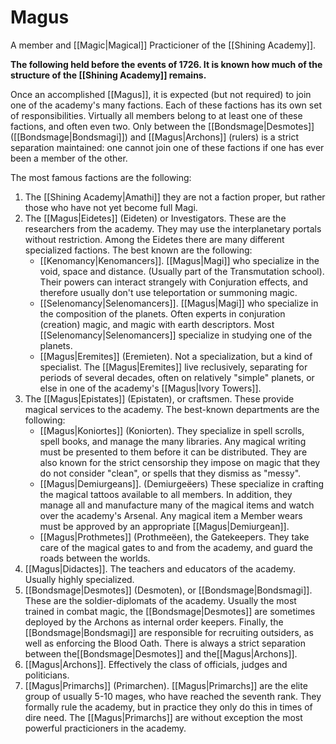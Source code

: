 # Magus
A member and [[Magic|Magical]] Practicioner of the [[Shining Academy]]. 

**The following held before the events of 1726. It is known how much of the structure of the [[Shining Academy]] remains.**

Once an accomplished [[Magus]], it is expected (but not required) to join one of the academy's many factions. Each of these factions has its own set of responsibilities. Virtually all members belong to at least one of these factions, and often even two. Only between the [[Bondsmage|Desmotes]] ([[Bondsmage|Bondsmagi]]) and [[Magus|Archons]] (rulers) is a strict separation maintained: one cannot join one of these factions if one has ever been a member of the other.

The most famous factions are the following:

1. The [[Shining Academy|Amathi]] they are not a faction proper, but rather those who have not yet become full Magi.
2. The [[Magus|Eidetes]] (Eideten) or Investigators. These are the researchers from the academy. They may use the interplanetary portals without restriction. Among the Eidetes there are many different specialized factions. The best known are the following:
	- [[Kenomancy|Kenomancers]]. [[Magus|Magi]] who specialize in the void, space and distance. (Usually part of the Transmutation school). Their powers can interact strangely with Conjuration effects, and therefore usually don't use teleportation or summoning magic.
	- [[Selenomancy|Selenomancers]]. [[Magus|Magi]] who specialize in the composition of the planets. Often experts in conjuration (creation) magic, and magic with earth descriptors. Most [[Selenomancy|Selenomancers]] specialize in studying one of the planets.
	- [[Magus|Eremites]] (Eremieten). Not a specialization, but a kind of specialist. The [[Magus|Eremites]] live  reclusively, separating for periods of several decades, often on relatively "simple" planets, or else in one of the academy's [[Magus|Ivory Towers]].
3. The [[Magus|Epistates]] (Epistaten), or craftsmen. These provide magical services to the academy. The best-known departments are the following:
	- [[Magus|Koniortes]] (Koniorten). They specialize in spell scrolls, spell books, and manage the many libraries. Any magical writing must be presented to them before it can be distributed. They are also known for the strict censorship they impose on magic that they do not consider "clean", or spells that they dismiss as "messy".
	- [[Magus|Demiurgeans]]. (Demiurgeëers) These specialize in crafting the magical tattoos available to all members. In addition, they manage all and manufacture many of the magical items and watch over the academy's Arsenal. Any magical item a Member wears must be approved by an appropriate [[Magus|Demiurgean]].
	- [[Magus|Prothmetes]] (Prothmeëen), the Gatekeepers. They take care of the magical gates to and from the academy, and guard the roads between the worlds. 
4. [[Magus|Didactes]]. The teachers and educators of the academy. Usually highly specialized.
5. [[Bondsmage|Desmotes]] (Desmoten), or [[Bondsmage|Bondsmagi]]. These are the soldier-diplomats of the academy. Usually the most trained in combat magic, the [[Bondsmage|Desmotes]] are sometimes deployed by the Archons as internal order keepers. Finally, the [[Bondsmage|Bondsmagi]] are responsible for recruiting outsiders, as well as enforcing the Blood Oath. There is always a strict separation between the[[Bondsmage|Desmotes]] and the[[Magus|Archons]].
6. [[Magus|Archons]]. Effectively the class of officials, judges and politicians.
7. [[Magus|Primarchs]] (Primarchen). [[Magus|Primarchs]] are the elite group of usually 5-10 mages, who have reached the seventh rank. They formally rule the academy, but in practice they only do this in times of dire need. The [[Magus|Primarchs]] are without exception the most powerful practicioners in the academy.